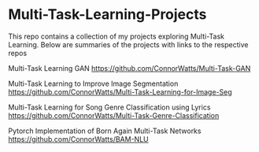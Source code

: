 # Multi-Task-Learning-Projects

This repo contains a collection of my projects exploring Multi-Task Learning. Below are summaries of the projects with links to the respective repos

Multi-Task Learning GAN https://github.com/ConnorWatts/Multi-Task-GAN

Multi-Task Learning to Improve Image Segmentation https://github.com/ConnorWatts/Multi-Task-Learning-for-Image-Seg

Multi-Task Learning for Song Genre Classification using Lyrics https://github.com/ConnorWatts/Multi-Task-Genre-Classification

Pytorch Implementation of Born Again Multi-Task Networks https://github.com/ConnorWatts/BAM-NLU
